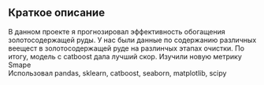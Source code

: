 ## Краткое описание

В данном проекте я прогнозировал эффективность обогащения золотосодержащей руды.
У нас были данные по содержанию различных веещест в золотосодержащей руде на разлинчых этапах очистки.
По итогу, модель с catboost дала лучший скор. Изучили новую метрику Smape
<br> Использовал pandas, sklearn, catboost, seaborn, matplotlib, scipy
